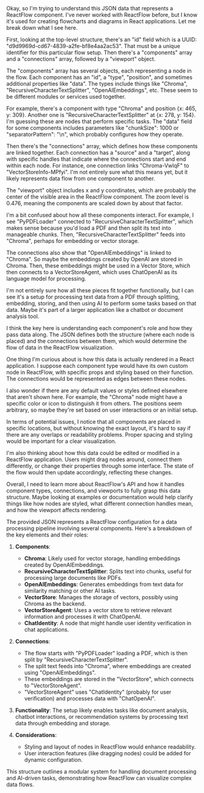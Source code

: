 <think>
Okay, so I'm trying to understand this JSON data that represents a ReactFlow component. I've never worked with ReactFlow before, but I know it's used for creating flowcharts and diagrams in React applications. Let me break down what I see here.

First, looking at the top-level structure, there's an "id" field which is a UUID: "d9d9969d-cd67-4839-a2fe-bf8e4aa2ac53". That must be a unique identifier for this particular flow setup. Then there's a "components" array and a "connections" array, followed by a "viewport" object.

The "components" array has several objects, each representing a node in the flow. Each component has an "id", a "type", "position", and sometimes additional properties like "data". The types include things like "Chroma", "RecursiveCharacterTextSplitter", "OpenAIEmbeddings", etc. These seem to be different modules or services used together.

For example, there's a component with type "Chroma" and position {x: 465, y: 309}. Another one is "RecursiveCharacterTextSplitter" at {x: 278, y: 154}. I'm guessing these are nodes that perform specific tasks. The "data" field for some components includes parameters like "chunkSize": 1000 or "separatorPattern": "\n", which probably configures how they operate.

Then there's the "connections" array, which defines how these components are linked together. Each connection has a "source" and a "target", along with specific handles that indicate where the connections start and end within each node. For instance, one connection links "Chroma-VwlqF" to "VectorStoreInfo-MPfyi". I'm not entirely sure what this means yet, but it likely represents data flow from one component to another.

The "viewport" object includes x and y coordinates, which are probably the center of the visible area in the ReactFlow component. The zoom level is 0.476, meaning the components are scaled down by about that factor.

I'm a bit confused about how all these components interact. For example, I see "PyPDFLoader" connected to "RecursiveCharacterTextSplitter", which makes sense because you'd load a PDF and then split its text into manageable chunks. Then, "RecursiveCharacterTextSplitter" feeds into "Chroma", perhaps for embedding or vector storage.

The connections also show that "OpenAIEmbeddings" is linked to "Chroma". So maybe the embeddings created by OpenAI are stored in Chroma. Then, these embeddings might be used in a Vector Store, which then connects to a VectorStoreAgent, which uses ChatOpenAI as its language model for processing.

I'm not entirely sure how all these pieces fit together functionally, but I can see it's a setup for processing text data from a PDF through splitting, embedding, storing, and then using AI to perform some tasks based on that data. Maybe it's part of a larger application like a chatbot or document analysis tool.

I think the key here is understanding each component's role and how they pass data along. The JSON defines both the structure (where each node is placed) and the connections between them, which would determine the flow of data in the ReactFlow visualization.

One thing I'm curious about is how this data is actually rendered in a React application. I suppose each component type would have its own custom node in ReactFlow, with specific props and styling based on their function. The connections would be represented as edges between these nodes.

I also wonder if there are any default values or styles defined elsewhere that aren't shown here. For example, the "Chroma" node might have a specific color or icon to distinguish it from others. The positions seem arbitrary, so maybe they're set based on user interactions or an initial setup.

In terms of potential issues, I notice that all components are placed in specific locations, but without knowing the exact layout, it's hard to say if there are any overlaps or readability problems. Proper spacing and styling would be important for a clear visualization.

I'm also thinking about how this data could be edited or modified in a ReactFlow application. Users might drag nodes around, connect them differently, or change their properties through some interface. The state of the flow would then update accordingly, reflecting these changes.

Overall, I need to learn more about ReactFlow's API and how it handles component types, connections, and viewports to fully grasp this data structure. Maybe looking at examples or documentation would help clarify things like how nodes are styled, what different connection handles mean, and how the viewport affects rendering.
</think>

The provided JSON represents a ReactFlow configuration for a data processing pipeline involving several components. Here's a breakdown of the key elements and their roles:

1. **Components**:
   - **Chroma**: Likely used for vector storage, handling embeddings created by OpenAIEmbeddings.
   - **RecursiveCharacterTextSplitter**: Splits text into chunks, useful for processing large documents like PDFs.
   - **OpenAIEmbeddings**: Generates embeddings from text data for similarity matching or other AI tasks.
   - **VectorStore**: Manages the storage of vectors, possibly using Chroma as the backend.
   - **VectorStoreAgent**: Uses a vector store to retrieve relevant information and processes it with ChatOpenAI.
   - **ChatIdentity**: A node that might handle user identity verification in chat applications.

2. **Connections**:
   - The flow starts with "PyPDFLoader" loading a PDF, which is then split by "RecursiveCharacterTextSplitter".
   - The split text feeds into "Chroma", where embeddings are created using "OpenAIEmbeddings".
   - These embeddings are stored in the "VectorStore", which connects to "VectorStoreAgent".
   - "VectorStoreAgent" uses "ChatIdentity" (probably for user verification) and processes data with "ChatOpenAI".

3. **Functionality**:
   The setup likely enables tasks like document analysis, chatbot interactions, or recommendation systems by processing text data through embedding and storage.

4. **Considerations**:
   - Styling and layout of nodes in ReactFlow would enhance readability.
   - User interaction features (like dragging nodes) could be added for dynamic configuration.

This structure outlines a modular system for handling document processing and AI-driven tasks, demonstrating how ReactFlow can visualize complex data flows.